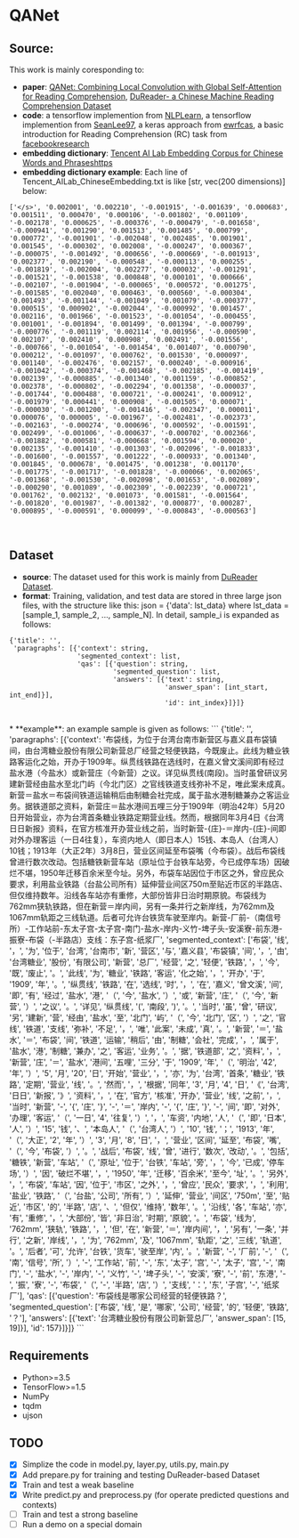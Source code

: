# QANet

## Source:
This work is mainly coresponding to:
  * **paper**: [QANet: Combining Local Convolution with Global Self-Attention for Reading Comprehension](https://arxiv.org/abs/1804.09541), [DuReader- a Chinese Machine Reading Comprehension Dataset](https://arxiv.org/abs/1711.05073v2) <br>
  * **code**: a tensorflow implemention from [NLPLearn](https://github.com/NLPLearn/QANet), a tensorflow implemention from [SeanLee97](https://github.com/SeanLee97/QANet_dureader), a keras approach from [ewrfcas](https://github.com/ewrfcas/QANet_keras), a basic introduction for Reading Comprehension (RC) task from [facebookresearch](https://github.com/facebookresearch/DrQA) <br>
  * **embedding dictionary**: [Tencent AI Lab Embedding Corpus for Chinese Words and Phraseshttps](//ai.tencent.com/ailab/nlp/embedding.html) <br>
  * **embedding dictionary example**: Each line of Tencent_AILab_ChineseEmbedding.txt is like \[str, vec(200 dimensions)\] below:
  ```
  ['</s>', '0.002001', '0.002210', '-0.001915', '-0.001639', '0.000683', '0.001511', '0.000470', '0.000106', '-0.001802', '0.001109', '-0.002178', '0.000625', '-0.000376', '-0.000479', '-0.001658', '-0.000941', '0.001290', '0.001513', '0.001485', '0.000799', '0.000772', '-0.001901', '-0.002048', '0.002485', '0.001901', '0.001545', '-0.000302', '0.002008', '-0.000247', '0.000367', '-0.000075', '-0.001492', '0.000656', '-0.000669', '-0.001913', '0.002377', '0.002190', '-0.000548', '-0.000113', '0.000255', '-0.001819', '-0.002004', '0.002277', '0.000032', '-0.001291', '-0.001521', '-0.001538', '0.000848', '0.000101', '0.000666', '-0.002107', '-0.001904', '-0.000065', '0.000572', '0.001275', '-0.001585', '0.002040', '0.000463', '0.000560', '-0.000304', '0.001493', '-0.001144', '-0.001049', '0.001079', '-0.000377', '0.000515', '0.000902', '-0.002044', '-0.000992', '0.001457', '0.002116', '0.001966', '-0.001523', '-0.001054', '-0.000455', '0.001001', '-0.001894', '0.001499', '0.001394', '-0.000799', '-0.000776', '-0.001119', '0.002114', '0.001956', '-0.000590', '0.002107', '0.002410', '0.000908', '0.002491', '-0.001556', '-0.000766', '-0.001054', '-0.001454', '0.001407', '0.000790', '0.000212', '-0.001097', '0.000762', '0.001530', '0.000097', '0.001140', '-0.002476', '0.002157', '0.000240', '-0.000916', '-0.001042', '-0.000374', '-0.001468', '-0.002185', '-0.001419', '0.002139', '-0.000885', '-0.001340', '0.001159', '-0.000852', '0.002378', '-0.000802', '-0.002294', '0.001358', '-0.000037', '-0.001744', '0.000488', '0.000721', '-0.000241', '0.000912', '-0.001979', '0.000441', '0.000908', '-0.001505', '0.000071', '-0.000030', '-0.001200', '-0.001416', '-0.002347', '0.000011', '0.000076', '0.000005', '-0.001967', '-0.002481', '-0.002373', '-0.002163', '-0.000274', '0.000696', '0.000592', '-0.001591', '0.002499', '-0.001006', '-0.000637', '-0.000702', '0.002366', '-0.001882', '0.000581', '-0.000668', '0.001594', '0.000020', '0.002135', '-0.001410', '-0.001303', '-0.002096', '-0.001833', '-0.001600', '-0.001557', '0.001222', '-0.000933', '0.001340', '0.001845', '0.000678', '0.001475', '0.001238', '0.001170', '-0.001775', '-0.001717', '-0.001828', '-0.000066', '0.002065', '-0.001368', '-0.001530', '-0.002098', '0.001653', '-0.002089', '-0.000290', '0.001089', '-0.002309', '-0.002239', '0.000721', '0.001762', '0.002132', '0.001073', '0.001581', '-0.001564', '-0.001820', '0.001987', '-0.001382', '0.000877', '0.000287', '0.000895', '-0.000591', '0.000099', '-0.000843', '-0.000563']
```
<br>

## Dataset
* **source**: The dataset used for this work is mainly from [DuReader Dataset](http://ai.baidu.com/broad/subordinate?dataset=dureader). <br>
* **format**: Training, validation, and test data are stored in three large json files, with the structure like this: json = {'data': lst_data} where lst_data = \[sample_1, sample_2, ..., sample_N\]. In detail, sample_i is expanded as follows: <br>
```
{'title': '', 
 'paragraphs': [{'context': string, 
                 'segmented_context': list, 
                 'qas': [{'question': string, 
                          'segmented_question': list, 
                          'answers': [{'text': string, 
                                       'answer_span': [int_start, int_end]}], 
                                       'id': int_index}]}]}
```
<br>
* **example**: an example sample is given as follows:
```
{'title': '', 'paragraphs': [{'context': '布袋线，为位于台湾台南市新营区与嘉义县布袋镇间，由台湾糖业股份有限公司新营总厂经营之轻便铁路，今既废止。此线为糖业铁路客运化之始，开办于1909年。纵贯线铁路在选线时，在嘉义曾文溪间即有经过盐水港（今盐水）或新营庄（今新营）之议。详见纵贯线(南段)。当时虽曾研议另建新营经由盐水至北门屿（今北门区）之官线铁道支线弥补不足，唯此案未成真。新营＝盐水＝布袋间铁道运输稍后由制糖会社完成，属于盐水港制糖兼办之客运业务。据铁道部之资料，新营庄＝盐水港间五哩三分于1909年（明治42年）5月20日开始营业，亦为台湾首条糖业铁路定期营业线。然而，根据同年3月4日《台湾日日新报》资料，在官方核准开办营业线之前，当时新营-{庄}-＝岸内-{庄}-间即对外办理客运（一日4往复），车资内地人（即日本人）15钱、本岛人（台湾人）10钱；1913年（大正2年）3月8日，营业区间延至布袋嘴（今布袋）。战后布袋线曾进行数次改动。包括糖铁新营车站（原址位于台铁车站旁，今已成停车场）因破烂不堪，1950年迁移百余米至今址。另外，布袋车站因位于市区之外，曾应民众要求，利用盐业铁路（台盐公司所有）延伸营业间区750m至贴近市区的半路店、但仅维持数年。沿线各车站亦有重修，大部份皆非日治时期原貌。布袋线为762mm狭轨铁路，但在新营＝岸内间，另有一条并行之新岸线，为762mm及1067mm轨距之三线轨道。后者可允许台铁货车驶至岸内。新营-厂前-（南信号所）-工作站前-东太子宫-太子宫-南门-盐水-岸内-义竹-埤子头-安溪寮-前东港-振寮-布袋（-半路店）支线：东子宫-纸浆厂', 'segmented_context': ['布袋', '线', '，', '为', '位于', '台湾', '台南市', '新', '营区', '与', '嘉义县', '布袋镇', '间', '，', '由', '台湾糖业', '股份', '有限公司', '新营', '总厂', '经营', '之', '轻便', '铁路', '，', '今', '既', '废止', '。', '此线', '为', '糖业', '铁路', '客运', '化之始', '，', '开办', '于', '1909', '年', '。', '纵贯线', '铁路', '在', '选线', '时', '，', '在', '嘉义', '曾文溪', '间', '即', '有', '经过', '盐水', '港', '（', '今', '盐水', '）', '或', '新营', '庄', '（', '今', '新营', '）', '之议', '。', '详见', '纵贯线', '(', '南段', ')', '。', '当时', '虽', '曾', '研议', '另', '建新', '营', '经由', '盐水', '至', '北门', '屿', '（', '今', '北门', '区', '）', '之', '官线', '铁道', '支线', '弥补', '不足', '，', '唯', '此案', '未成', '真', '。', '新营', '＝', '盐水', '＝', '布袋', '间', '铁道', '运输', '稍后', '由', '制糖', '会社', '完成', '，', '属于', '盐水', '港', '制糖', '兼办', '之', '客运', '业务', '。', '据', '铁道部', '之', '资料', '，', '新营', '庄', '＝', '盐水', '港间', '五哩', '三分', '于', '1909', '年', '（', '明治', '42', '年', '）', '5', '月', '20', '日', '开始', '营业', '，', '亦', '为', '台湾', '首条', '糖业', '铁路', '定期', '营业', '线', '。', '然而', '，', '根据', '同年', '3', '月', '4', '日', '《', '台湾', '日日', '新报', '》', '资料', '，', '在', '官方', '核准', '开办', '营业', '线', '之前', '，', '当时', '新营', '-', '{', '庄', '}', '-', '＝', '岸内', '-', '{', '庄', '}', '-', '间', '即', '对外', '办理', '客运', '（', '一日', '4', '往复', '）', '，', '车资', '内地', '人', '（', '即', '日本', '人', '）', '15', '钱', '、', '本岛人', '（', '台湾人', '）', '10', '钱', '；', '1913', '年', '（', '大正', '2', '年', '）', '3', '月', '8', '日', '，', '营业', '区间', '延至', '布袋', '嘴', '（', '今', '布袋', '）', '。', '战后', '布袋', '线', '曾', '进行', '数次', '改动', '。', '包括', '糖铁', '新营', '车站', '（', '原址', '位于', '台铁', '车站', '旁', '，', '今', '已成', '停车场', '）', '因', '破烂不堪', '，', '1950', '年', '迁移', '百余米', '至今', '址', '。', '另外', '，', '布袋', '车站', '因', '位于', '市区', '之外', '，', '曾应', '民众', '要求', '，', '利用', '盐业', '铁路', '（', '台盐', '公司', '所有', '）', '延伸', '营业', '间区', '750m', '至', '贴近', '市区', '的', '半路', '店', '、', '但仅', '维持', '数年', '。', '沿线', '各', '车站', '亦', '有', '重修', '，', '大部份', '皆', '非日治', '时期', '原貌', '。', '布袋', '线为', '762mm', '狭轨', '铁路', '，', '但', '在', '新营', '＝', '岸内间', '，', '另有', '一条', '并行', '之新', '岸线', '，', '为', '762mm', '及', '1067mm', '轨距', '之', '三线', '轨道', '。', '后者', '可', '允许', '台铁', '货车', '驶至岸', '内', '。', '新营', '-', '厂前', '-', '（', '南', '信号', '所', '）', '-', '工作站', '前', '-', '东', '太子', '宫', '-', '太子', '宫', '-', '南门', '-', '盐水', '-', '岸内', '-', '义竹', '-', '埤子头', '-', '安溪', '寮', '-', '前', '东港', '-', '振', '寮', '-', '布袋', '（', '-', '半路', '店', '）', '支线', '：', '东', '子宫', '-', '纸浆厂'], 'qas': [{'question': '布袋线是哪家公司经营的轻便铁路？', 'segmented_question': ['布袋', '线', '是', '哪家', '公司', '经营', '的', '轻便', '铁路', '？'], 'answers': [{'text': '台湾糖业股份有限公司新营总厂', 'answer_span': [15, 19]}], 'id': 157}]}]}
```
<br>

## Requirements
  * Python>=3.5
  * TensorFlow>=1.5
  * NumPy
  * tqdm
  * ujson

## TODO
- [x] Simplize the code in model.py, layer.py, utils.py, main.py 
- [x] Add prepare.py for training and testing DuReader-based Dataset 
- [x] Train and test a weak baseline
- [x] Write predict.py and preprocess.py (for operate predicted questions and contexts)
- [ ] Train and test a strong baseline
- [ ] Run a demo on a special domain
